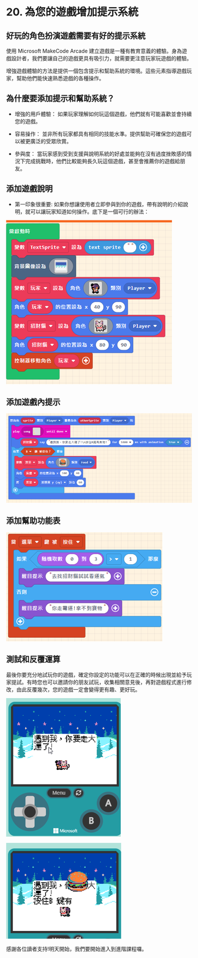 # 20. 為您的遊戲增加提示系統

## 好玩的角色扮演遊戲需要有好的提示系統 

使用 Microsoft MakeCode Arcade 建立遊戲是一種有教育意義的體驗。身為遊戲設計者，我們要讓自己的遊戲更具有吸引力，就需要更注意玩家玩遊戲的體驗。

增強遊戲體驗的方法是提供一個包含提示和幫助系統的環境。這些元素指導遊戲玩家，幫助他們能快速熟悉遊戲的各種操作。


## 為什麼要添加提示和幫助系統？

* 增強的用戶體驗：
    如果玩家理解如何玩這個遊戲，他們就有可能喜歡並會持續您的遊戲。

* 容易操作：
    並非所有玩家都具有相同的技能水準。提供幫助可確保您的遊戲可以被更廣泛的受眾欣賞。

* 參與度：
    當玩家感到受到支援與說明系統的好處並能夠在沒有過度挫敗感的情況下完成挑戰時，他們比較能夠長久玩這個遊戲，甚至會推薦你的遊戲給朋友。

## 添加遊戲說明

* 第一印象很重要:
  如果你想讓使用者立即參與到你的遊戲，帶有說明的介紹說明，就可以讓玩家知道如何操作。底下是一個可行的辦法：

![](/img/20/arcade20_01.png)

## 添加遊戲內提示

![](/img/20/arcade20_02.png)


## 添加幫助功能表

![](/img/20/arcade20_03.png)

## 測試和反覆運算

最後你要充分地試玩你的遊戲，確定你設定的功能可以在正確的時候出現並給予玩家提試。有時您也可以邀請你的朋友試玩，收集相關意見後，再對遊戲程式進行修改，由此反覆幾次，您的遊戲一定會變得更有趣、更好玩。

![](/img/20/arcade20_04.png)

![](/img/20/arcade20_05.png)

感謝各位讀者支持!明天開始，我們要開始進入到進階課程囉。
